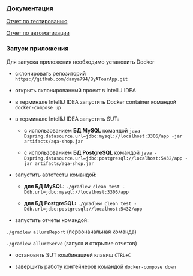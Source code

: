 ### Документация
[Отчет по тестированию](https://github.com/danya794/ByATourApp/blob/main/Report.md)

[Отчет по автоматизации](https://github.com/danya794/ByATourApp/blob/main/Summury.md)

### Запуск приложения
Для запуска приложения необходимо установить Docker

- склонировать репозиторий `https://github.com/danya794/ByATourApp.git`

- открыть склонированный проект в IntelliJ IDEA

- в терминале IntelliJ IDEA запустить Docker container командой `docker-compose up`


- в терминале IntelliJ IDEA запустить SUT:

  - с использованием **БД MySQL** командой `java -Dspring.datasource.url=jdbc:mysql://localhost:3306/app -jar artifacts/aqa-shop.jar` 

  - с использованием **БД PostgreSQL** командой `java -Dspring.datasource.url=jdbc:postgresql://localhost:5432/app -jar artifacts/aqa-shop.jar` 


- запустить автотесты командой:

  - **для БД MySQL:** 
  `./gradlew clean test -Ddb.url=jdbc:mysql://localhost:3306/app`

  - **для БД PostgreSQL:** 
  `./gradlew clean test -Ddb.url=jdbc:postgresql://localhost:5432/app`


- запустить отчеты командой:

`./gradlew allureReport` (первоначальная команда)

`./gradlew allureServe` (запуск и открытие отчетов)

- остановить SUT комбинацией клавиш `CTRL+C`

- завершить работу контейнеров командой `docker-compose down`
